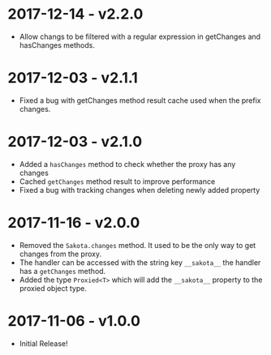 # 2017-12-14 - v2.2.0

 - Allow changs to be filtered with a regular expression in getChanges and hasChanges methods.

# 2017-12-03 - v2.1.1

 - Fixed a bug with getChanges method result cache used when the prefix changes.

# 2017-12-03 - v2.1.0

 - Added a `hasChanges` method to check whether the proxy has any changes
 - Cached `getChanges` method result to improve performance
 - Fixed a bug with tracking changes when deleting newly added property

# 2017-11-16 - v2.0.0

 - Removed the `Sakota.changes` method. It used to be the only way to get changes from the proxy.
 - The handler can be accessed with the string key `__sakota__` the handler has a `getChanges` method.
 - Added the type `Proxied<T>` which will add the `__sakota__` property to the proxied object type.

# 2017-11-06 - v1.0.0

 - Initial Release!
